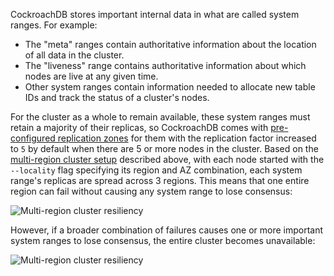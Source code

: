 CockroachDB stores important internal data in what are called system ranges. For example:

- The "meta" ranges contain authoritative information about the location of all data in the cluster.
- The "liveness" range contains authoritative information about which nodes are live at any given time.
- Other system ranges contain information needed to allocate new table IDs and track the status of a cluster's nodes.

For the cluster as a whole to remain available, these system ranges must retain a majority of their replicas, so CockroachDB comes with [pre-configured replication zones](configure-replication-zones.html#create-a-replication-zone-for-a-system-range) for them with the replication factor increased to `5` by default when there are 5 or more nodes in the cluster. Based on the [multi-region cluster setup](#cluster-setup) described above, with each node started with the `--locality` flag specifying its region and AZ combination, each system range's replicas are spread across 3 regions. This means that one entire region can fail without causing any system range to lose consensus:

<img src="{{ 'images/v19.1/topology-patterns/topology_multi-region_cluster_resiliency1.png' | relative_url }}" alt="Multi-region cluster resiliency" style="max-width:100%" />

However, if a broader combination of failures causes one or more important system ranges to lose consensus, the entire cluster becomes unavailable:

<img src="{{ 'images/v19.1/topology-patterns/topology_multi-region_cluster_resiliency2.png' | relative_url }}" alt="Multi-region cluster resiliency" style="max-width:100%" />
